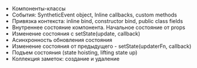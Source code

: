 - Компоненты-классы
- События: SyntheticEvent object, Inline callbacks, custom methods
- Привязка контекста: inline bind, constructor bind, public class fields
- Внутреннее состояние компонента. Начальное состояние от props
- Изменение состояния с setState(update, callback)
- Асинхронность обновления состояния
- Изменение состояния от предыдущего - setState(updaterFn, callback)
- Подъем состояния (state hoisting, lifting state up)
- Коллекция заметок: создание и удаление
